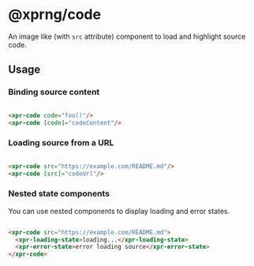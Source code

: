 # @xprng/code

An image like (with `src` attribute) component to load and highlight source code.

## Usage

### Binding source content

```html

<xpr-code code="foo()"/>
<xpr-code [code]="codeContent"/>
```

### Loading source from a URL

```html

<xpr-code src="https://example.com/README.md"/>
<xpr-code [src]="codeUrl"/>
```

### Nested state components

You can use nested components to display loading and error states.

```html

<xpr-code src="https://example.com/README.md">
  <xpr-loading-state>loading...</xpr-loading-state>
  <xpr-error-state>error loading source</xpr-error-state>
</xpr-code>
```
